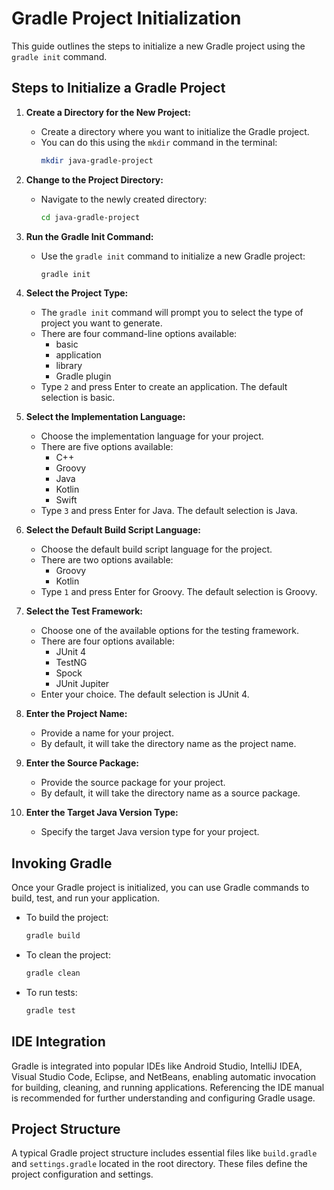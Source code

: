 # Gradle Project Initialization

This guide outlines the steps to initialize a new Gradle project using the `gradle init` command.

## Steps to Initialize a Gradle Project

1. **Create a Directory for the New Project:**
    - Create a directory where you want to initialize the Gradle project.
    - You can do this using the `mkdir` command in the terminal:
        ```bash
        mkdir java-gradle-project
        ```

2. **Change to the Project Directory:**
    - Navigate to the newly created directory:
        ```bash
        cd java-gradle-project
        ```

3. **Run the Gradle Init Command:**
    - Use the `gradle init` command to initialize a new Gradle project:
        ```bash
        gradle init
        ```

4. **Select the Project Type:**
    - The `gradle init` command will prompt you to select the type of project you want to generate.
    - There are four command-line options available:
        - basic
        - application
        - library
        - Gradle plugin
    - Type `2` and press Enter to create an application. The default selection is basic.

5. **Select the Implementation Language:**
    - Choose the implementation language for your project.
    - There are five options available:
        - C++
        - Groovy
        - Java
        - Kotlin
        - Swift
    - Type `3` and press Enter for Java. The default selection is Java.

6. **Select the Default Build Script Language:**
    - Choose the default build script language for the project.
    - There are two options available:
        - Groovy
        - Kotlin
    - Type `1` and press Enter for Groovy. The default selection is Groovy.

7. **Select the Test Framework:**
    - Choose one of the available options for the testing framework.
    - There are four options available:
        - JUnit 4
        - TestNG
        - Spock
        - JUnit Jupiter
    - Enter your choice. The default selection is JUnit 4.

8. **Enter the Project Name:**
    - Provide a name for your project.
    - By default, it will take the directory name as the project name.

9. **Enter the Source Package:**
    - Provide the source package for your project.
    - By default, it will take the directory name as a source package.

10. **Enter the Target Java Version Type:**
    - Specify the target Java version type for your project.

## Invoking Gradle

Once your Gradle project is initialized, you can use Gradle commands to build, test, and run your application.

- To build the project:
    ```bash
    gradle build
    ```

- To clean the project:
    ```bash
    gradle clean
    ```

- To run tests:
    ```bash
    gradle test
    ```

## IDE Integration

Gradle is integrated into popular IDEs like Android Studio, IntelliJ IDEA, Visual Studio Code, Eclipse, and NetBeans, enabling automatic invocation for building, cleaning, and running applications. Referencing the IDE manual is recommended for further understanding and configuring Gradle usage.

## Project Structure

A typical Gradle project structure includes essential files like `build.gradle` and `settings.gradle` located in the root directory. These files define the project configuration and settings.

